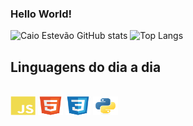 ### Hello World! 

<!--[![LinkedIn](https://img.shields.io/badge/LinkedIn-0077B5?style=for-the-badge&logo=linkedin&logoColor=white)](https://www.linkedin.com/in/caio-estevao-666477245)-->

![Caio Estevão GitHub stats](https://github-readme-stats.vercel.app/api?username=caioestevao1000&show_icons=true&theme=dark)
![Top Langs](https://github-readme-stats.vercel.app/api/top-langs/?username=caioestevao1000&layout=compact&theme=dark)


## Linguagens do dia a dia 

<div style="display: inline_block"><br>
  <img align="center" alt="Caio-Js" height="30" width="40" src="https://raw.githubusercontent.com/devicons/devicon/master/icons/javascript/javascript-plain.svg">
  <img align="center" alt="Caio-HTML" height="30" width="40" src="https://raw.githubusercontent.com/devicons/devicon/master/icons/html5/html5-original.svg">
  <img align="center" alt="Caio-CSS" height="30" width="40" src="https://raw.githubusercontent.com/devicons/devicon/master/icons/css3/css3-original.svg">
  <img align="center" alt="Caio-Python" height="30" width="40" src="https://raw.githubusercontent.com/devicons/devicon/master/icons/python/python-original.svg"> 
</div>

<!--algo sobre mim ou frase etc...-->
